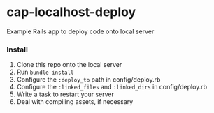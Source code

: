# cap-localhost-deploy
Example Rails app to deploy code onto local server

### Install

1. Clone this repo onto the local server
2. Run `bundle install`
3. Configure the `:deploy_to` path in config/deploy.rb
4. Configure the `:linked_files` and `:linked_dirs` in config/deploy.rb
5. Write a task to restart your server
6. Deal with compiling assets, if necessary
